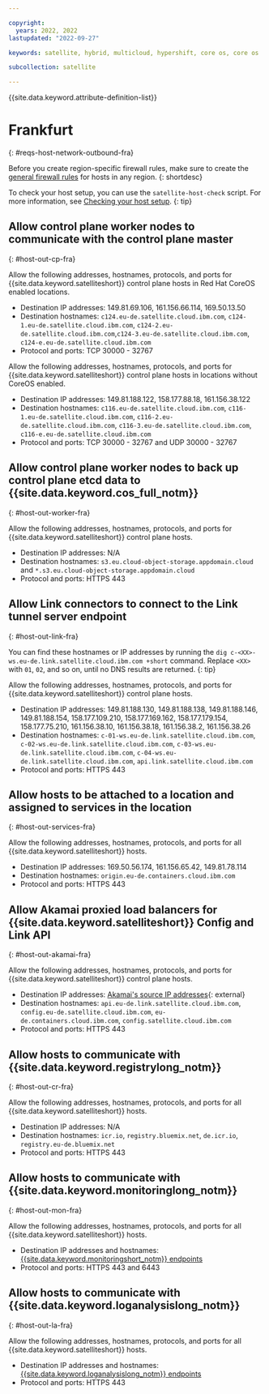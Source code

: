 ```yaml
---

copyright:
  years: 2022, 2022
lastupdated: "2022-09-27"

keywords: satellite, hybrid, multicloud, hypershift, core os, core os

subcollection: satellite

---
```


{{site.data.keyword.attribute-definition-list}}


# Frankfurt
{: #reqs-host-network-outbound-fra}

Before you create region-specific firewall rules, make sure to create the [general firewall rules](/docs/satellite?topic=satellite-reqs-host-network-outbound) for hosts in any region.
{: shortdesc}


To check your host setup, you can use the `satellite-host-check` script. For more information, see [Checking your host setup](/docs/satellite?topic=satellite-host-network-check).
{: tip}



## Allow control plane worker nodes to communicate with the control plane master
{: #host-out-cp-fra}



Allow the following addresses, hostnames, protocols, and ports for {{site.data.keyword.satelliteshort}} control plane hosts in Red Hat CoreOS enabled locations.
* Destination IP addresses: 149.81.69.106, 161.156.66.114, 169.50.13.50
* Destination hostnames:  `c124.eu-de.satellite.cloud.ibm.com`, `c124-1.eu-de.satellite.cloud.ibm.com`, `c124-2.eu-de.satellite.cloud.ibm.com`,`c124-3.eu-de.satellite.cloud.ibm.com`, `c124-e.eu-de.satellite.cloud.ibm.com`
* Protocol and ports: TCP 30000 - 32767



Allow the following addresses, hostnames, protocols, and ports for {{site.data.keyword.satelliteshort}} control plane hosts in locations without CoreOS enabled.
* Destination IP addresses: 149.81.188.122, 158.177.88.18, 161.156.38.122  
* Destination hostnames:  `c116.eu-de.satellite.cloud.ibm.com`, `c116-1.eu-de.satellite.cloud.ibm.com`, `c116-2.eu-de.satellite.cloud.ibm.com`, `c116-3.eu-de.satellite.cloud.ibm.com`, `c116-e.eu-de.satellite.cloud.ibm.com`
* Protocol and ports: TCP 30000 - 32767 and UDP 30000 - 32767

## Allow control plane worker nodes to back up control plane etcd data to {{site.data.keyword.cos_full_notm}}
{: #host-out-worker-fra}

Allow the following addresses, hostnames, protocols, and ports for {{site.data.keyword.satelliteshort}} control plane hosts.
* Destination IP addresses: N/A
* Destination hostnames: `s3.eu.cloud-object-storage.appdomain.cloud` and `*.s3.eu.cloud-object-storage.appdomain.cloud`
* Protocol and ports: HTTPS 443

## Allow Link connectors to connect to the Link tunnel server endpoint
{: #host-out-link-fra}

You can find these hostnames or IP addresses by running the `dig c-<XX>-ws.eu-de.link.satellite.cloud.ibm.com +short` command. Replace `<XX>` with `01`, `02`, and so on, until no DNS results are returned.
{: tip}

Allow the following addresses, hostnames, protocols, and ports for {{site.data.keyword.satelliteshort}} control plane hosts.
* Destination IP addresses: 149.81.188.130, 149.81.188.138, 149.81.188.146, 149.81.188.154, 158.177.109.210, 158.177.169.162, 158.177.179.154, 158.177.75.210, 161.156.38.10, 161.156.38.18, 161.156.38.2, 161.156.38.26  
* Destination hostnames:  `c-01-ws.eu-de.link.satellite.cloud.ibm.com`, `c-02-ws.eu-de.link.satellite.cloud.ibm.com`, `c-03-ws.eu-de.link.satellite.cloud.ibm.com`, `c-04-ws.eu-de.link.satellite.cloud.ibm.com`, `api.link.satellite.cloud.ibm.com`
* Protocol and ports: HTTPS 443

## Allow hosts to be attached to a location and assigned to services in the location
{: #host-out-services-fra}

Allow the following addresses, hostnames, protocols, and ports for all {{site.data.keyword.satelliteshort}} hosts.
* Destination IP addresses: 169.50.56.174, 161.156.65.42, 149.81.78.114 
* Destination hostnames: `origin.eu-de.containers.cloud.ibm.com`
* Protocol and ports: HTTPS 443

## Allow Akamai proxied load balancers for {{site.data.keyword.satelliteshort}} Config and Link API
{: #host-out-akamai-fra}

Allow the following addresses, hostnames, protocols, and ports for {{site.data.keyword.satelliteshort}} control plane hosts.
* Destination IP addresses:  [Akamai's source IP addresses](https://github.com/IBM-Cloud/kube-samples/tree/master/akamai/gtm-liveness-test){: external}
* Destination hostnames: `api.eu-de.link.satellite.cloud.ibm.com`, `config.eu-de.satellite.cloud.ibm.com`, `eu-de.containers.cloud.ibm.com`, `config.satellite.cloud.ibm.com` 
* Protocol and ports: HTTPS 443

## Allow hosts to communicate with {{site.data.keyword.registrylong_notm}}
{: #host-out-cr-fra}

Allow the following addresses, hostnames, protocols, and ports for all {{site.data.keyword.satelliteshort}} hosts.
* Destination IP addresses: N/A
* Destination hostnames: `icr.io`, `registry.bluemix.net`, `de.icr.io`, `registry.eu-de.bluemix.net`
* Protocol and ports: HTTPS 443

## Allow hosts to communicate with {{site.data.keyword.monitoringlong_notm}}
{: #host-out-mon-fra}

Allow the following addresses, hostnames, protocols, and ports for all {{site.data.keyword.satelliteshort}} hosts.
* Destination IP addresses and hostnames: [{{site.data.keyword.monitoringshort_notm}} endpoints](/docs/monitoring?topic=monitoring-endpoints)
* Protocol and ports: HTTPS 443 and 6443

## Allow hosts to communicate with {{site.data.keyword.loganalysislong_notm}}
{: #host-out-la-fra}

Allow the following addresses, hostnames, protocols, and ports for all {{site.data.keyword.satelliteshort}} hosts.
* Destination IP addresses and hostnames: [{{site.data.keyword.loganalysislong_notm}} endpoints](/docs/log-analysis?topic=log-analysis-endpoints#endpoints_api_public)
* Protocol and ports: HTTPS 443

